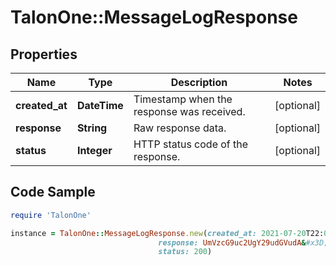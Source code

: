 # TalonOne::MessageLogResponse

## Properties

Name | Type | Description | Notes
------------ | ------------- | ------------- | -------------
**created_at** | **DateTime** | Timestamp when the response was received. | [optional] 
**response** | **String** | Raw response data. | [optional] 
**status** | **Integer** | HTTP status code of the response. | [optional] 

## Code Sample

```ruby
require 'TalonOne'

instance = TalonOne::MessageLogResponse.new(created_at: 2021-07-20T22:00:50Z,
                                 response: UmVzcG9uc2UgY29udGVudA&#x3D;&#x3D;,
                                 status: 200)
```


